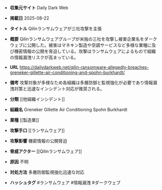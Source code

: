 - **収集元サイト**
Daily Dark Web

- **掲載日**
2025-08-22

- **タイトル**
Qilinランサムウェアが三社攻撃を主張

- **概要**
Qilinランサムウェアグループが米独の三社を攻撃し被害企業名をダークウェブに公開した。被害はマネキン製造や空調サービスなど多様な業種に及び機密情報の公開を脅迫している。攻撃はランサムウェアによるもので組織の情報漏洩リスクが高まっている。

- **URL**
https://dailydarkweb.net/qilin-ransomware-allegedly-breaches-greneker-gillette-air-conditioning-and-spohn-burkhardt/

- **備考**
攻撃対象が多様なため各組織は多層防御と監視強化が必要であり情報漏洩対策と迅速なインシデント対応が推奨される。

- **分類**
[[他組織インシデント]]

- **組織名**
Greneker Gillette Air Conditioning Spohn Burkhardt

- **業種**
[[製造業]]

- **攻撃手口**
[[ランサムウェア]]

- **攻撃影響**
機密情報の公開脅迫

- **脅威アクター**
[[Qilinランサムウェア]]

- **原因**
不明

- **対処方法**
多層防御監視強化迅速な対応

- **ハッシュタグ**
#ランサムウェア #情報漏洩 #ダークウェブ
